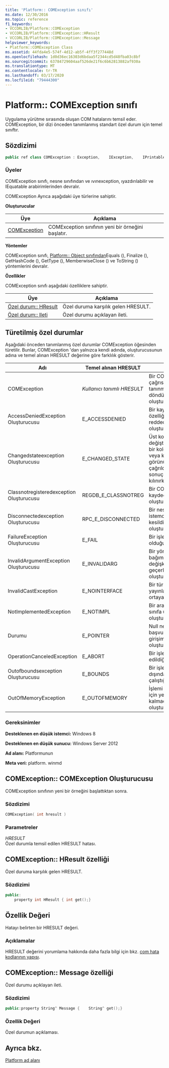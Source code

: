 ```yaml
---
title: 'Platform:: COMException sınıfı'
ms.date: 12/30/2016
ms.topic: reference
f1_keywords:
- VCCORLIB/Platform::COMException
- VCCORLIB/Platform::COMException::HResult
- VCCORLIB/Platform::COMException::Message
helpviewer_keywords:
- Platform::COMException Class
ms.assetid: 44fda4e5-574f-4d12-ab5f-4ff3f277448d
ms.openlocfilehash: 1d0d36ec16303d6bdaa5f2344cd5d48fba03c8bf
ms.sourcegitcommit: 63784729604aaf526de21f6c6b62813882af930a
ms.translationtype: MT
ms.contentlocale: tr-TR
ms.lasthandoff: 03/17/2020
ms.locfileid: "79444300"
---
```

# <a name="platformcomexception-class"></a>Platform:: COMException sınıfı

Uygulama yürütme sırasında oluşan COM hatalarını temsil eder. COMException, bir dizi önceden tanımlanmış standart özel durum için temel sınıftır.

## <a name="syntax"></a>Sözdizimi

```cpp
public ref class COMException : Exception,    IException,    IPrintable,    IEquatable
```

### <a name="members"></a>Üyeler

COMException sınıfı, nesne sınıfından ve ıvınexception, ıyazdırılabilir ve IEquatable arabirimlerinden devralır.

COMException Ayrıca aşağıdaki üye türlerine sahiptir.

**Oluşturucular**

|Üye|Açıklama|
|------------|-----------------|
|[COMException](#ctor)|COMException sınıfının yeni bir örneğini başlatır.|

**Yöntemler**

COMException sınıfı, [Platform:: Object sınıfından](../cppcx/platform-object-class.md)Equals (), Finalize (), GetHashCode (), GetType (), MemberwiseClose () ve ToString () yöntemlerini devralır.

**Özellikler**

COMException sınıfı aşağıdaki özelliklere sahiptir.

|Üye|Açıklama|
|------------|-----------------|
|[Özel durum:: HResult](#hresult)|Özel duruma karşılık gelen HRESULT.|
|[Özel durum:: Ileti](#message)|Özel durumu açıklayan ileti.|

## <a name="derived-exceptions"></a>Türetilmiş özel durumlar

Aşağıdaki önceden tanımlanmış özel durumlar COMException öğesinden türetilir. Bunlar, COMException 'dan yalnızca kendi adında, oluşturucusunun adına ve temel alınan HRESULT değerine göre farklılık gösterir.

|Adı|Temel alınan HRESULT|Açıklama|
|----------|------------------------|-----------------|
|COMException|*Kullanıcı tanımlı HRESULT*|Bir COM yöntem çağrısından tanınmayan HRESULT döndürüldüğünde oluşturulur.|
|AccessDeniedException Oluşturucusu|E_ACCESSDENIED|Bir kaynak veya özelliğe erişim reddedildiğinde oluşturulur.|
|Changedstateexception Oluşturucusu|E_CHANGED_STATE|Üst koleksiyon değiştirildikten sonra bir koleksiyon yineleyici veya koleksiyon görünümü metotları çağrıldığında, yöntemin sonuçları geçersiz kılınırken oluşturulur.|
|Classnotregisteredexception Oluşturucusu|REGDB_E_CLASSNOTREG|Bir COM sınıfı kaydedilmemişse oluşturulur.|
|Disconnectedexception Oluşturucusu|RPC_E_DISCONNECTED|Bir nesnenin istemcileriyle bağlantısı kesildiğinde oluşturulur.|
|FailureException Oluşturucusu|E_FAIL|Bir işlem başarısız olduğunda oluşturulur.|
|InvalidArgumentException Oluşturucusu|E_INVALIDARG|Bir yönteme verilen bağımsız değişkenlerden biri geçerli değilse oluşturulur.|
|InvalidCastException|E_NOINTERFACE|Bir tür başka bir türe yayınlanatılamayacağını ortaya atılır.|
|NotImplementedException|E_NOTIMPL|Bir arabirim yöntemi bir sınıfa uygulanmadıysa oluşturulur.|
|Durumu|E_POINTER|Null nesne başvurusunu başvuru girişimi olduğunda oluşturulur.|
|OperationCanceledException|E_ABORT|Bir işlem iptal edildiğinde oluşturulur.|
|Outofboundsexception Oluşturucusu|E_BOUNDS|Bir işlem geçerli Aralık dışında veriye erişmeye çalıştığında oluşturulur.|
|OutOfMemoryException|E_OUTOFMEMORY|İşlemi gerçekleştirmek için yeterli bellek kalmadığında oluşturulur.|

### <a name="requirements"></a>Gereksinimler

**Desteklenen en düşük istemci:** Windows 8

**Desteklenen en düşük sunucu:** Windows Server 2012

**Ad alanı:** Platformunun

**Meta veri:** platform. winmd

## <a name="ctor"></a>COMException:: COMException Oluşturucusu

COMException sınıfının yeni bir örneğini başlattıktan sonra.

### <a name="syntax"></a>Sözdizimi

```cpp
COMException( int hresult )
```

### <a name="parameters"></a>Parametreler

*HRESULT*<br/>
Özel durumla temsil edilen HRESULT hatası.

## <a name="hresult"></a>COMException:: HResult özelliği

Özel duruma karşılık gelen HRESULT.

### <a name="syntax"></a>Sözdizimi

```cpp
public:
    property int HResult { int get();}
```

## <a name="property-value"></a>Özellik Değeri

Hatayı belirten bir HRESULT değeri.

### <a name="remarks"></a>Açıklamalar

HRESULT değerini yorumlama hakkında daha fazla bilgi için bkz. [com hata kodlarının yapısı](/windows/win32/com/structure-of-com-error-codes).

## <a name="message"></a>COMException:: Message özelliği

Özel durumu açıklayan ileti.

### <a name="syntax"></a>Sözdizimi

```cpp
public:property String^ Message {    String^ get();}
```

### <a name="property-value"></a>Özellik Değeri

Özel durumun açıklaması.

## <a name="see-also"></a>Ayrıca bkz.

[Platform ad alanı](../cppcx/platform-namespace-c-cx.md)
